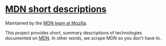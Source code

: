 # [MDN short descriptions](https://github.com/mdn/short-descriptions)

Maintained by the [MDN team at Mozilla](https://wiki.mozilla.org/MDN).

This project provides short, summary descriptions of technologies documented on
[MDN](https://developer.mozilla.org/). In other words, we scrape MDN so you
don't have to.
